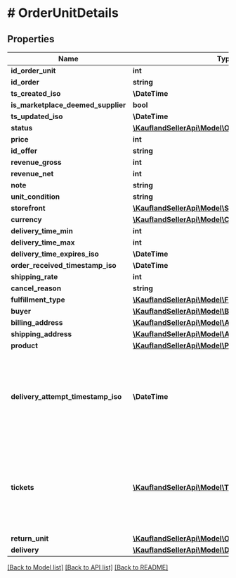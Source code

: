 # # OrderUnitDetails

## Properties

Name | Type | Description | Notes
------------ | ------------- | ------------- | -------------
**id_order_unit** | **int** |  |
**id_order** | **string** |  |
**ts_created_iso** | **\DateTime** |  |
**is_marketplace_deemed_supplier** | **bool** |  |
**ts_updated_iso** | **\DateTime** |  |
**status** | [**\KauflandSellerApi\Model\OrderUnitStatus**](OrderUnitStatus.md) |  |
**price** | **int** |  |
**id_offer** | **string** |  |
**revenue_gross** | **int** |  |
**revenue_net** | **int** |  |
**note** | **string** |  |
**unit_condition** | **string** |  |
**storefront** | [**\KauflandSellerApi\Model\Storefront**](Storefront.md) |  |
**currency** | [**\KauflandSellerApi\Model\Currency**](Currency.md) |  |
**delivery_time_min** | **int** |  |
**delivery_time_max** | **int** |  |
**delivery_time_expires_iso** | **\DateTime** |  |
**order_received_timestamp_iso** | **\DateTime** |  |
**shipping_rate** | **int** |  |
**cancel_reason** | **string** |  |
**fulfillment_type** | [**\KauflandSellerApi\Model\FulfillmentType**](FulfillmentType.md) |  |
**buyer** | [**\KauflandSellerApi\Model\Buyer**](Buyer.md) |  |
**billing_address** | [**\KauflandSellerApi\Model\Address**](Address.md) |  |
**shipping_address** | [**\KauflandSellerApi\Model\Address**](Address.md) |  |
**product** | [**\KauflandSellerApi\Model\Product**](Product.md) |  |
**delivery_attempt_timestamp_iso** | **\DateTime** | The attribute is only responded when explicitly requested as an embedded field | [optional]
**tickets** | [**\KauflandSellerApi\Model\Ticket[]**](Ticket.md) | The attribute is only responded when explicitly requested as an embedded field | [optional]
**return_unit** | [**\KauflandSellerApi\Model\OrderUnitDetailsReturnUnit**](OrderUnitDetailsReturnUnit.md) |  | [optional]
**delivery** | [**\KauflandSellerApi\Model\Delivery**](Delivery.md) |  | [optional]

[[Back to Model list]](../../README.md#models) [[Back to API list]](../../README.md#endpoints) [[Back to README]](../../README.md)
